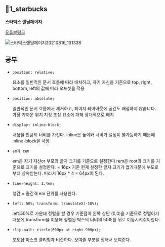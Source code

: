 ## 📁1_starbucks

**스타벅스 랜딩페이지**

[유튜브링크](https://www.youtube.com/watch?v=91Q6RvKvd7o)

![스타벅스랜딩페이지20210816_131338](https://user-images.githubusercontent.com/44540726/129510676-6caf25a2-8302-4783-a598-52fc5b22c30c.gif)

## 공부

- `position: relative;`

  요소를 일반적인 문서 흐름에 따라 배치하고, 자기 자신을 기준으로 top, right, bottom, left의 값에 따라 오프셋을 적용

- `position: absolute;`

  일반적인 문서 흐름에서 제거하고, 페이지 레이아웃에 공간도 배정하지 않습니다.
  가장 가까운 위치 지정 조상 요소에 대해 상대적으로 배치

- `display: inline-block;`

  내용물 만큼의 너비를 가진다. inline은 높이와 너비가 설정이 불가능하기 때문에 inline-block을 사용

- `em과 rem`

  em은 자기 자신or 부모의 글자 크기를 기준으로 설정한다
  rem은 root의 크기를 기준으로 크기를 설정한다. = 16px 기준
  현재 설정한 글자 크기가 없기때문에 부모로 부터 상속받는다.
  따라서 16px \* 4 = 64px이 된다.

- `line-height: 1.4em;`

  행간 = 줄간격
  em 단위를 사용한다.

- `left: 50%; transform: translateX(-50%);`

  left:50%로 가운데 정렬을 할 경우
  기준점이 왼쪽 상단 (0,0)을 기준으로 정렬이기 때문에
  transform을 이용해 정렬된 박스의 너비의 50퍼를 뒤로 이동시켜줘야한다.

- `clip-path: circle(600px at right 900px);`

  포토샵 마스크 클리핑과 비슷하다. 보여줄 부분을 정해서 보여준다.
